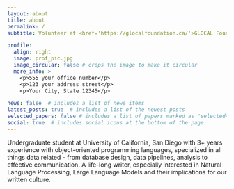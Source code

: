 ```yaml
---
layout: about
title: about
permalink: /
subtitle: Volunteer at <href='https://glocalfoundation.ca/'>GLOCAL Foundation of Canada</a>.

profile:
  align: right
  image: prof_pic.jpg
  image_circular: false # crops the image to make it circular
  more_info: >
    <p>555 your office number</p>
    <p>123 your address street</p>
    <p>Your City, State 12345</p>

news: false  # includes a list of news items
latest_posts: true  # includes a list of the newest posts
selected_papers: false # includes a list of papers marked as "selected={true}"
social: true  # includes social icons at the bottom of the page
---
```


Undergraduate student at University of California, San Diego with 3+ years experience with object-oriented programming languages, specialized in all things data related - from database design, data pipelines, analysis to effective communication. A life-long writer, especially interested in Natural Language Processing, Large Language Models and their implications for our written culture. 